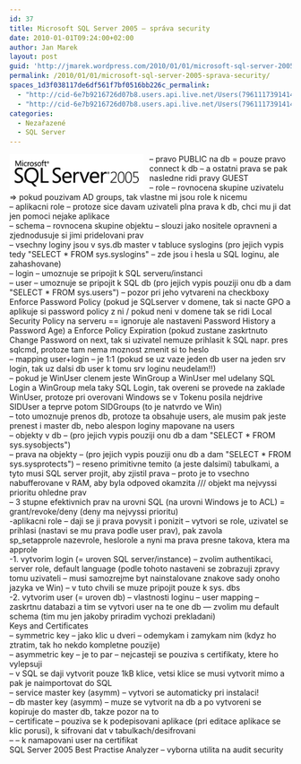 ```yaml
---
id: 37
title: Microsoft SQL Server 2005 – správa security
date: 2010-01-01T09:24:00+02:00
author: Jan Marek
layout: post
guid: 'http://jmarek.wordpress.com/2010/01/01/microsoft-sql-server-2005-%e2%80%93-sprava-security'
permalink: /2010/01/01/microsoft-sql-server-2005-sprava-security/
spaces_1d3f038117de6df561f7bf0516bb226c_permalink:
  - "http://cid-6e7b9216726d07b8.users.api.live.net/Users(7961117391414167480)/Blogs('6E7B9216726D07B8!242')/Entries('6E7B9216726D07B8!314')?authkey=EpZNAU0huAk%24"
  - "http://cid-6e7b9216726d07b8.users.api.live.net/Users(7961117391414167480)/Blogs('6E7B9216726D07B8!242')/Entries('6E7B9216726D07B8!314')?authkey=EpZNAU0huAk%24"
categories:
  - Nezařazené
  - SQL Server
---
```

<div id="msgcns!6E7B9216726D07B8!314" class="bvMsg">
  <p>
    <a href="http://janmarek.eu/wp-content/uploads/2010/10/sqlserver20055b45d07172dfd.png" rel="WLPP"><img style="border-bottom:0;border-left:0;display:inline;border-top:0;border-right:0;margin:0 10px 0 0;" title="sqlserver2005" border="0" alt="sqlserver2005" align="left" src="/wp-content/uploads/2010/10/sqlserver20055b45d07172dfd.png?w=290" width="240" height="66" /></a> &#8211; pravo PUBLIC na db = pouze pravo connect k db &#8211; a ostatni prava se pak nasledne ridi pravy GUEST<br />&#8211; role &#8211; rovnocena skupine uzivatelu => pokud pouzivam AD groups, tak vlastne mi jsou role k nicemu<br />&#8211; aplikacni role &#8211; protoze sice davam uzivateli plna prava k db, chci mu ji dat jen pomoci nejake aplikace<br />&#8211; schema &#8211; rovnocena skupine objektu &#8211; slouzi jako nositele opravneni a zjednodusuje si jimi pridelovani prav<br />&#8211; vsechny loginy jsou v sys.db master v tabluce syslogins (pro jejich vypis tedy "SELECT * FROM sys.syslogins" &#8211; zde jsou i hesla u SQL loginu, ale zahashovane)<br />&#8211; login &#8211; umoznuje se pripojit k SQL serveru/instanci<br />&#8211; user &#8211; umoznuje se pripojit k SQL db (pro jejich vypis pouziji onu db a dam "SELECT * FROM sys.users") &#8211; pozor pri jeho vytvareni na checkboxy Enforce Password Policy (pokud je SQLserver v domene, tak si nacte GPO a aplikuje si password policy z ni / pokud neni v domene tak se ridi Local Security Policy na serveru == ignoruje ale nastaveni Password History a Password Age) a Enforce Policy Expiration (pokud zustane zaskrtnuto Change Password on next, tak si uzivatel nemuze prihlasit k SQL napr. pres sqlcmd, protoze tam nema moznost zmenit si to heslo<br />&#8211; mapping user+login &#8211; je 1:1 (pokud se uz vaze jeden db user na jeden srv login, tak uz dalsi db user k tomu srv loginu neudelam!!)<br />&#8211; pokud je WinUser clenem jeste WinGroup a WinUser mel udelany SQL Login a WinGroup mela taky SQL Login, tak overeni se provede na zaklade WinUser, protoze pri overovani Windows se v Tokenu posila nejdrive SIDUser a teprve potom SIDGroups (to je natvrdo ve Win)<br />&#8211; toto umoznuje prenos db, protoze ta obsahuje users, ale musim pak jeste prenest i master db, nebo alespon loginy mapovane na users<br />&#8211; objekty v db &#8211; (pro jejich vypis pouziji onu db a dam "SELECT * FROM sys.sysobjects")<br />&#8211; prava na objekty &#8211; (pro jejich vypis pouziji onu db a dam "SELECT * FROM sys.sysprotects") &#8211; reseno primitivne temito (a jeste dalsimi) tabulkami, a tyto musi SQL server projit, aby zjistil prava &#8211; proto je to vsechno nabufferovane v RAM, aby byla odpoved okamzita /// objekt ma nejvyssi prioritu ohledne prav<br />&#8211; 3 stupne efektivnich prav na urovni SQL (na urovni Windows je to ACL) = grant/revoke/deny (deny ma nejvyssi prioritu)<br />-aplikacni role &#8211; daji se ji prava povysit i ponizit &#8211; vytvori se role, uzivatel se prihlasi (nastavi se mu prava podle user prav), pak zavola <br />sp_setapprole nazevrole, heslorole a nyni ma prava presne takova, ktera ma approle<br />-1. vytvorim login (= uroven SQL server/instance) &#8211; zvolim authentikaci, server role, default language (podle tohoto nastaveni se zobrazuji zpravy tomu uzivateli &#8211; musi samozrejme byt nainstalovane znakove sady onoho jazyka ve Win) &#8211; v tuto chvili se muze pripojit pouze k sys. dbs<br />-2. vytvorim user (= uroven db) &#8211; vlastnosti loginu &#8211; user mapping &#8211; zaskrtnu databazi a tim se vytvori user na te one db &#8212; zvolim mu default schema (tim mu jen jakoby priradim vychozi prekladani)<br />Keys and Certificates<br />&#8211; symmetric key &#8211; jako klic u dveri &#8211; odemykam i zamykam nim (kdyz ho ztratim, tak ho nekdo kompletne pouzije)<br />&#8211; asymmetric key &#8211; je to par &#8211; nejcasteji se pouziva s certifikaty, ktere ho vylepsuji<br />&#8211; v SQL se daji vytvorit pouze 1kB klice, vetsi klice se musi vytvorit mimo a pak je naimportovat do SQL<br />&#8211; service master key (asymm) &#8211; vytvori se automaticky pri instalaci!<br />&#8211; db master key (asymm) &#8211; muze se vytvorit na db a po vytvoreni se kopiruje do master db, takze pozor na to<br />&#8211; certificate &#8211; pouziva se k podepisovani aplikace (pri editace aplikace se klic porusi), k sifrovani dat v tabulkach/desifrovani<br />&#8211; &#8211; k namapovani user na certifikat<br />SQL Server 2005 Best Practise Analyzer &#8211; vyborna utilita na audit security</div>

